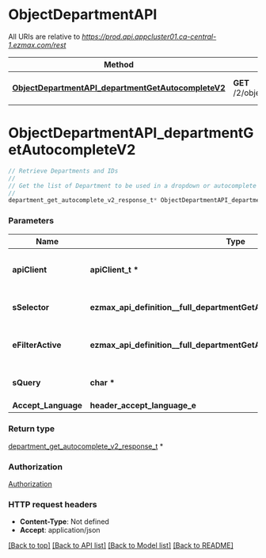 # ObjectDepartmentAPI

All URIs are relative to *https://prod.api.appcluster01.ca-central-1.ezmax.com/rest*

Method | HTTP request | Description
------------- | ------------- | -------------
[**ObjectDepartmentAPI_departmentGetAutocompleteV2**](ObjectDepartmentAPI.md#ObjectDepartmentAPI_departmentGetAutocompleteV2) | **GET** /2/object/department/getAutocomplete/{sSelector} | Retrieve Departments and IDs


# **ObjectDepartmentAPI_departmentGetAutocompleteV2**
```c
// Retrieve Departments and IDs
//
// Get the list of Department to be used in a dropdown or autocomplete control.
//
department_get_autocomplete_v2_response_t* ObjectDepartmentAPI_departmentGetAutocompleteV2(apiClient_t *apiClient, ezmax_api_definition__full_departmentGetAutocompleteV2_sSelector_e sSelector, ezmax_api_definition__full_departmentGetAutocompleteV2_eFilterActive_e eFilterActive, char * sQuery, header_accept_language_e Accept_Language);
```

### Parameters
Name | Type | Description  | Notes
------------- | ------------- | ------------- | -------------
**apiClient** | **apiClient_t \*** | context containing the client configuration |
**sSelector** | **ezmax_api_definition__full_departmentGetAutocompleteV2_sSelector_e** | The type of Departments to return | 
**eFilterActive** | **ezmax_api_definition__full_departmentGetAutocompleteV2_eFilterActive_e** | Specify which results we want to display. | [optional] [default to &#39;Active&#39;]
**sQuery** | **char \*** | Allow to filter the returned results | [optional] 
**Accept_Language** | **header_accept_language_e** |  | [optional] 

### Return type

[department_get_autocomplete_v2_response_t](department_get_autocomplete_v2_response.md) *


### Authorization

[Authorization](../README.md#Authorization)

### HTTP request headers

 - **Content-Type**: Not defined
 - **Accept**: application/json

[[Back to top]](#) [[Back to API list]](../README.md#documentation-for-api-endpoints) [[Back to Model list]](../README.md#documentation-for-models) [[Back to README]](../README.md)


